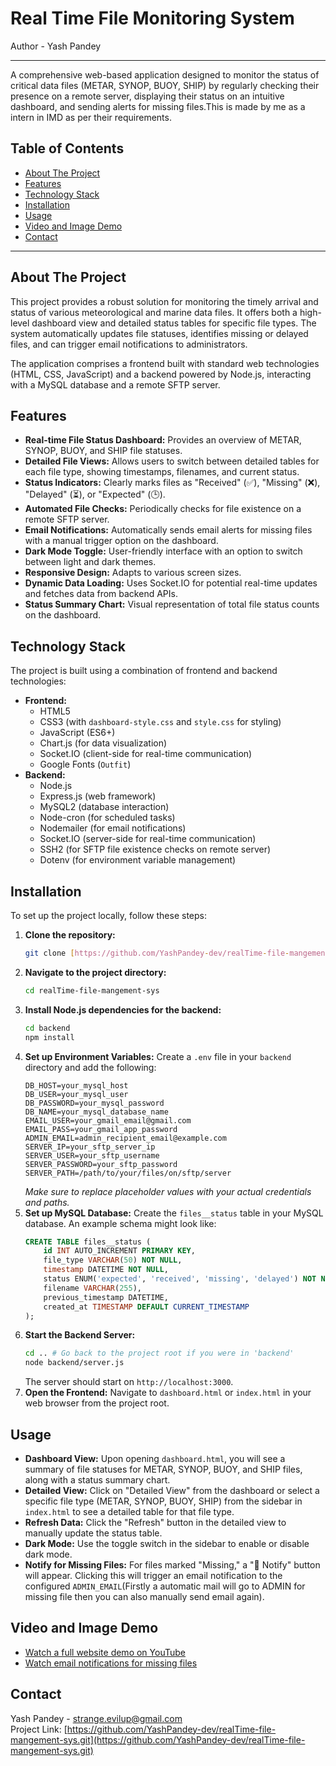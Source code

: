 # Real Time File Monitoring System
Author - Yash Pandey
_ _ _

A comprehensive web-based application designed to monitor the status of critical data files (METAR, SYNOP, BUOY, SHIP) by regularly checking their presence on a remote server, displaying their status on an intuitive dashboard, and sending alerts for missing files.This is made by me as a intern in IMD as per their requirements.

## Table of Contents

* [About The Project](#about-the-project)
* [Features](#features)
* [Technology Stack](#technology-stack)
* [Installation](#installation)
* [Usage](#usage)
* [Video and Image Demo](#video-and-image-demo)
* [Contact](#contact)

---

## About The Project

This project provides a robust solution for monitoring the timely arrival and status of various meteorological and marine data files. It offers both a high-level dashboard view and detailed status tables for specific file types. The system automatically updates file statuses, identifies missing or delayed files, and can trigger email notifications to administrators.

The application comprises a frontend built with standard web technologies (HTML, CSS, JavaScript) and a backend powered by Node.js, interacting with a MySQL database and a remote SFTP server.

## Features

* **Real-time File Status Dashboard:** Provides an overview of METAR, SYNOP, BUOY, and SHIP file statuses.
* **Detailed File Views:** Allows users to switch between detailed tables for each file type, showing timestamps, filenames, and current status.
* **Status Indicators:** Clearly marks files as "Received" (✅), "Missing" (❌), "Delayed" (⏳), or "Expected" (🕒).
* **Automated File Checks:** Periodically checks for file existence on a remote SFTP server.
* **Email Notifications:** Automatically sends email alerts for missing files with a manual trigger option on the dashboard.
* **Dark Mode Toggle:** User-friendly interface with an option to switch between light and dark themes.
* **Responsive Design:** Adapts to various screen sizes.
* **Dynamic Data Loading:** Uses Socket.IO for potential real-time updates and fetches data from backend APIs.
* **Status Summary Chart:** Visual representation of total file status counts on the dashboard.

## Technology Stack

The project is built using a combination of frontend and backend technologies:

* **Frontend:**
    * HTML5
    * CSS3 (with `dashboard-style.css` and `style.css` for styling)
    * JavaScript (ES6+)
    * Chart.js (for data visualization)
    * Socket.IO (client-side for real-time communication)
    * Google Fonts (`Outfit`)
* **Backend:**
    * Node.js
    * Express.js (web framework)
    * MySQL2 (database interaction)
    * Node-cron (for scheduled tasks)
    * Nodemailer (for email notifications)
    * Socket.IO (server-side for real-time communication)
    * SSH2 (for SFTP file existence checks on remote server)
    * Dotenv (for environment variable management)

## Installation

To set up the project locally, follow these steps:

1.  **Clone the repository:**
    ```bash
    git clone [https://github.com/YashPandey-dev/realTime-file-mangement-sys.git](https://github.com/YashPandey-dev/realTime-file-mangement-sys.git)
    ```
2.  **Navigate to the project directory:**
    ```bash
    cd realTime-file-mangement-sys
    ```
3.  **Install Node.js dependencies for the backend:**
    ```bash
    cd backend
    npm install
    ```
4.  **Set up Environment Variables:**
    Create a `.env` file in your `backend` directory and add the following:
    ```
    DB_HOST=your_mysql_host
    DB_USER=your_mysql_user
    DB_PASSWORD=your_mysql_password
    DB_NAME=your_mysql_database_name
    EMAIL_USER=your_gmail_email@gmail.com
    EMAIL_PASS=your_gmail_app_password
    ADMIN_EMAIL=admin_recipient_email@example.com
    SERVER_IP=your_sftp_server_ip
    SERVER_USER=your_sftp_username
    SERVER_PASSWORD=your_sftp_password
    SERVER_PATH=/path/to/your/files/on/sftp/server
    ```
    *Make sure to replace placeholder values with your actual credentials and paths.*
5.  **Set up MySQL Database:**
    Create the `files__status` table in your MySQL database. An example schema might look like:
    ```sql
    CREATE TABLE files__status (
        id INT AUTO_INCREMENT PRIMARY KEY,
        file_type VARCHAR(50) NOT NULL,
        timestamp DATETIME NOT NULL,
        status ENUM('expected', 'received', 'missing', 'delayed') NOT NULL,
        filename VARCHAR(255),
        previous_timestamp DATETIME,
        created_at TIMESTAMP DEFAULT CURRENT_TIMESTAMP
    );
    ```
6.  **Start the Backend Server:**
    ```bash
    cd .. # Go back to the project root if you were in 'backend'
    node backend/server.js
    ```
    The server should start on `http://localhost:3000`.
7.  **Open the Frontend:**
    Navigate to `dashboard.html` or `index.html` in your web browser from the project root.

## Usage

* **Dashboard View:** Upon opening `dashboard.html`, you will see a summary of file statuses for METAR, SYNOP, BUOY, and SHIP files, along with a status summary chart.
* **Detailed View:** Click on "Detailed View" from the dashboard or select a specific file type (METAR, SYNOP, BUOY, SHIP) from the sidebar in `index.html` to see a detailed table for that file type.
* **Refresh Data:** Click the "Refresh" button in the detailed view to manually update the status table.
* **Dark Mode:** Use the toggle switch in the sidebar to enable or disable dark mode.
* **Notify for Missing Files:** For files marked "Missing," a "📧 Notify" button will appear. Clicking this will trigger an email notification to the configured `ADMIN_EMAIL`(Firstly a automatic mail will go to ADMIN for missing file then you can also manually send email again).

## Video and Image Demo

* [Watch a full website demo on YouTube](https://www.youtube.com/watch?v=xfbzeQtxJ-U)
* [Watch email notifications for missing files](https://www.youtube.com/channel/UCgEcWRygTUbaAWHbT2OhvMg/community?lb=UgkxQQ_aShmHksHE876oOhXMBuclwIUephJ1)

## Contact

Yash Pandey - [strange.evilup@gmail.com](mailto:strange.evilup@gmail.com)
<br>
Project Link: [https://github.com/YashPandey-dev/realTime-file-mangement-sys.git](https://github.com/YashPandey-dev/realTime-file-mangement-sys.git)
